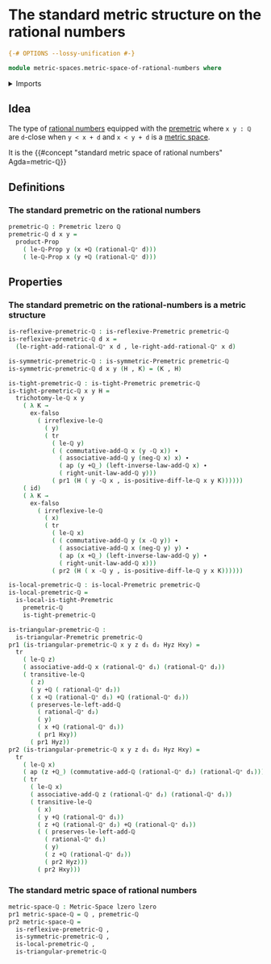 # The standard metric structure on the rational numbers

```agda
{-# OPTIONS --lossy-unification #-}

module metric-spaces.metric-space-of-rational-numbers where
```

<details><summary>Imports</summary>

```agda
open import elementary-number-theory.addition-rational-numbers
open import elementary-number-theory.difference-rational-numbers
open import elementary-number-theory.inequality-rational-numbers
open import elementary-number-theory.positive-rational-numbers
open import elementary-number-theory.rational-numbers
open import elementary-number-theory.strict-inequality-rational-numbers

open import foundation.action-on-identifications-functions
open import foundation.cartesian-product-types
open import foundation.dependent-pair-types
open import foundation.empty-types
open import foundation.function-types
open import foundation.identity-types
open import foundation.propositions
open import foundation.transport-along-identifications
open import foundation.universe-levels

open import metric-spaces.metric-spaces
open import metric-spaces.premetric-structures
```

</details>

## Idea

The type of [rational numbers](elementary-number-theory.rational-numbers.md)
equipped with the [premetric](metric-spaces.premetric-structures.md) where
`x y : ℚ` are `d`-close when `y < x + d` and `x < y + d` is a
[metric space](metric-spaces.metric-spaces.md).

It is the {{#concept "standard metric space of rational numbers" Agda=metric-ℚ}}

## Definitions

### The standard premetric on the rational numbers

```agda
premetric-ℚ : Premetric lzero ℚ
premetric-ℚ d x y =
  product-Prop
    ( le-ℚ-Prop y (x +ℚ (rational-ℚ⁺ d)))
    ( le-ℚ-Prop x (y +ℚ (rational-ℚ⁺ d)))
```

## Properties

### The standard premetric on the rational-numbers is a metric structure

```agda
is-reflexive-premetric-ℚ : is-reflexive-Premetric premetric-ℚ
is-reflexive-premetric-ℚ d x =
  (le-right-add-rational-ℚ⁺ x d , le-right-add-rational-ℚ⁺ x d)

is-symmetric-premetric-ℚ : is-symmetric-Premetric premetric-ℚ
is-symmetric-premetric-ℚ d x y (H , K) = (K , H)

is-tight-premetric-ℚ : is-tight-Premetric premetric-ℚ
is-tight-premetric-ℚ x y H =
  trichotomy-le-ℚ x y
    ( λ K →
      ex-falso
        ( irreflexive-le-ℚ
          ( y)
          ( tr
            ( le-ℚ y)
            ( ( commutative-add-ℚ x (y -ℚ x)) ∙
              ( associative-add-ℚ y (neg-ℚ x) x) ∙
              ( ap (y +ℚ_) (left-inverse-law-add-ℚ x) ∙
              ( right-unit-law-add-ℚ y)))
            ( pr1 (H ( y -ℚ x , is-positive-diff-le-ℚ x y K))))))
    ( id)
    ( λ K →
      ex-falso
        ( irreflexive-le-ℚ
          ( x)
          ( tr
            ( le-ℚ x)
            ( ( commutative-add-ℚ y (x -ℚ y)) ∙
              ( associative-add-ℚ x (neg-ℚ y) y) ∙
              ( ap (x +ℚ_) (left-inverse-law-add-ℚ y) ∙
              ( right-unit-law-add-ℚ x)))
            ( pr2 (H ( x -ℚ y , is-positive-diff-le-ℚ y x K))))))

is-local-premetric-ℚ : is-local-Premetric premetric-ℚ
is-local-premetric-ℚ =
  is-local-is-tight-Premetric
    premetric-ℚ
    is-tight-premetric-ℚ

is-triangular-premetric-ℚ :
  is-triangular-Premetric premetric-ℚ
pr1 (is-triangular-premetric-ℚ x y z d₁ d₂ Hyz Hxy) =
  tr
    ( le-ℚ z)
    ( associative-add-ℚ x (rational-ℚ⁺ d₁) (rational-ℚ⁺ d₂))
    ( transitive-le-ℚ
      ( z)
      ( y +ℚ ( rational-ℚ⁺ d₂))
      ( x +ℚ (rational-ℚ⁺ d₁) +ℚ (rational-ℚ⁺ d₂))
      ( preserves-le-left-add-ℚ
        ( rational-ℚ⁺ d₂)
        ( y)
        ( x +ℚ (rational-ℚ⁺ d₁))
        ( pr1 Hxy))
      ( pr1 Hyz))
pr2 (is-triangular-premetric-ℚ x y z d₁ d₂ Hyz Hxy) =
  tr
    ( le-ℚ x)
    ( ap (z +ℚ_) (commutative-add-ℚ (rational-ℚ⁺ d₂) (rational-ℚ⁺ d₁)))
    ( tr
      ( le-ℚ x)
      ( associative-add-ℚ z (rational-ℚ⁺ d₂) (rational-ℚ⁺ d₁))
      ( transitive-le-ℚ
        ( x)
        ( y +ℚ (rational-ℚ⁺ d₁))
        ( z +ℚ (rational-ℚ⁺ d₂) +ℚ (rational-ℚ⁺ d₁))
        ( ( preserves-le-left-add-ℚ
          ( rational-ℚ⁺ d₁)
          ( y)
          ( z +ℚ (rational-ℚ⁺ d₂))
          ( pr2 Hyz)))
        ( pr2 Hxy)))
```

### The standard metric space of rational numbers

```agda
metric-space-ℚ : Metric-Space lzero lzero
pr1 metric-space-ℚ = ℚ , premetric-ℚ
pr2 metric-space-ℚ =
  is-reflexive-premetric-ℚ ,
  is-symmetric-premetric-ℚ ,
  is-local-premetric-ℚ ,
  is-triangular-premetric-ℚ
```
